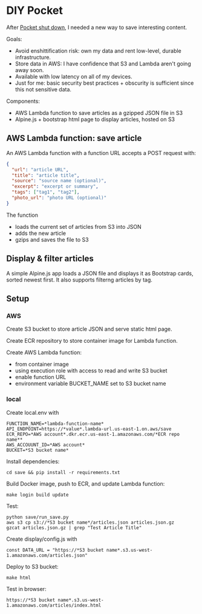 # DIY Pocket

After [Pocket shut down](https://support.mozilla.org/en-US/kb/future-of-pocket), I needed a new
way to save interesting content. 

Goals:

  - Avoid enshittification risk: own my data and rent low-level, durable infrastructure.
  - Store data in AWS: I have confidence that S3 and Lambda aren't going away soon.
  - Available with low latency on all of my devices.
  - Just for me: basic security best practices + obscurity is sufficient since this not sensitive data.

Components:

  - AWS Lambda function to save articles as a gzipped JSON file in S3
  - Alpine.js + bootstrap html page to display articles, hosted on S3

## AWS Lambda function: save article

An AWS Lambda function with a function URL accepts a POST request with:

```json
{
  "url": "article URL",
  "title": "article title",
  "source": "source name (optional)",
  "excerpt": "excerpt or summary",
  "tags": ["tag1", "tag2"],
  "photo_url": "photo URL (optional)"
}
```

The function

  - loads the current set of articles from S3 into JSON
  - adds the new article
  - gzips and saves the file to S3

## Display & filter articles

A simple Alpine.js app loads a JSON file and displays it as Bootstrap cards, sorted newest first.
It also supports filterng articles by tag.

## Setup

### AWS

Create S3 bucket to store article JSON and serve static html page.

Create ECR repository to store container image for Lambda function.

Create AWS Lambda function:

  - from container image
  - using execution role with access to read and write S3 bucket
  - enable function URL
  - environment variable BUCKET_NAME set to S3 bucket name

### local

Create local.env with

```
FUNCTION_NAME=*lambda-function-name*
API_ENDPOINT=https://*value*.lambda-url.us-east-1.on.aws/save
ECR_REPO=*AWS account*.dkr.ecr.us-east-1.amazonaws.com/*ECR repo name**
AWS_ACCOUUNT_ID=*AWS account*
BUCKET=*S3 bucket name*
```

Install dependencies:

```
cd save && pip install -r requirements.txt
```

Build Docker image, push to ECR, and update Lambda function:

```
make login build update
```

Test:

```
python save/run_save.py
aws s3 cp s3://*S3 bucket name*/articles.json articles.json.gz
gzcat articles.json.gz | grep "Test Article Title"
```

Create display/config.js with

```
const DATA_URL = "https://*S3 bucket name*.s3.us-west-1.amazonaws.com/articles.json"
```

Deploy to S3 bucket:

```
make html
```

Test in browser:

```
https://*S3 bucket name*.s3.us-west-1.amazonaws.com/articles/index.html
```